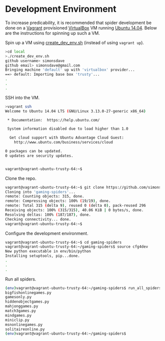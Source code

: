 # Development Environment

To increase predicability, it is recommended
that spider development be done on a [Vagrant](http://www.vagrantup.com/) provisioned
[VirtualBox](https://www.virtualbox.org/)
VM running [Ubuntu 14.04](http://releases.ubuntu.com/14.04/).
Below are the instructions for spinning up such a VM.

Spin up a VM using [create_dev_env.sh](create_dev_env.sh)
(instead of using ```vagrant up```).

```bash
>cd local
>./create_dev_env.sh
github username> simonsdave
github email> simonsdave@gmail.com
Bringing machine 'default' up with 'virtualbox' provider...
==> default: Importing base box 'trusty'...
.
.
.
```

SSH into the VM.

```bash
>vagrant ssh
Welcome to Ubuntu 14.04 LTS (GNU/Linux 3.13.0-27-generic x86_64)

 * Documentation:  https://help.ubuntu.com/

 System information disabled due to load higher than 1.0

  Get cloud support with Ubuntu Advantage Cloud Guest:
    http://www.ubuntu.com/business/services/cloud

0 packages can be updated.
0 updates are security updates.


vagrant@vagrant-ubuntu-trusty-64:~$
```

Clone the repo.

```bash
vagrant@vagrant-ubuntu-trusty-64:~$ git clone https://github.com/simonsdave/gaming-spiders.git
Cloning into 'gaming-spiders'...
remote: Counting objects: 315, done.
remote: Compressing objects: 100% (19/19), done.
remote: Total 315 (delta 9), reused 0 (delta 0), pack-reused 296
Receiving objects: 100% (315/315), 40.06 KiB | 0 bytes/s, done.
Resolving deltas: 100% (187/187), done.
Checking connectivity... done.
vagrant@vagrant-ubuntu-trusty-64:~$
```

Configure the development environment.

```bash
vagrant@vagrant-ubuntu-trusty-64:~$ cd gaming-spiders
vagrant@vagrant-ubuntu-trusty-64:~/gaming-spiders$ source cfg4dev
New python executable in env/bin/python
Installing setuptools, pip...done.
.
.
.
```

Run all spiders.

```bash
(env)vagrant@vagrant-ubuntu-trusty-64:~/gaming-spiders$ run_all_spiders.sh
bigfishonlinegames.py
gamesonly.py
hiddenobjectgames.py
mahjonggames.py
match3games.py
mindgames.py
miniclip.py
msnonlinegames.py
solitaireonline.py
(env)vagrant@vagrant-ubuntu-trusty-64:~/gaming-spiders$
```
